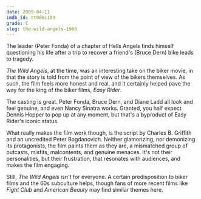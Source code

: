 ```yaml
---
date: 2009-04-11
imdb_id: tt0061189
grade: C
slug: the-wild-angels-1966
---
```


The leader (Peter Fonda) of a chapter of Hells Angels finds himself questioning his life after a trip to recover a friend's (Bruce Dern) bike leads to tragedy.

_The Wild Angels_, at the time, was an interesting take on the biker movie, in that the story is told from the point of view of the bikers themselves. As such, the film feels more honest and real, and it certainly helped pave the way for the king of the biker films, <span data-imdb-id="tt0064276">_Easy Rider_</span>.

The casting is great. Peter Fonda, Bruce Dern, and Diane Ladd all look and feel genuine, and even Nancy Sinatra works. Granted, you half expect Dennis Hopper to pop up at any moment, but that's a byproduct of Easy Rider's iconic status.

What really makes the film work though, is the script by Charles B. Griffith and an uncredited Peter Bogdanovich. Neither glamorizing, nor demonizing its protagonists, the film paints them as they are, a mismatched group of outcasts, misfits, malcontents, and genuine menaces. It's not their personalities, but their frustration, that resonates with audiences, and makes the film engaging.

Still, _The Wild Angels_ isn't for everyone. A certain predisposition to biker films and the 60s subculture helps, though fans of more recent films like <span data-imdb-id="tt0137523">_Fight Club_</span> and <span data-imdb-id="tt0169547">_American Beauty_</span> may find similar themes here.
